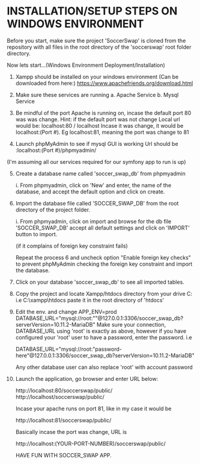 # INSTALLATION/SETUP STEPS ON WINDOWS ENVIRONMENT

Before you start, make sure the project 'SoccerSwap' is cloned
from the repository with all files in the root directory of the 
'soccerswap' root folder directory.



Now lets start...(Windows Environment Deployment/Installation)

1. Xampp should be installed on your windows environment
   (Can be downloaded from here:)
   https://www.apachefriends.org/download.html


2. Make sure these services are running
   a. Apache Service
   b. Mysql Service


3. Be mindful of the port Apache is running on, incase the default port 80 was
   was change.
   Hint: if the default port was not change
   Local url would be: localhost:80 / localhost
   Incase it was change, it would be localhost:(Port #).
   Eg localhost:81, meaning the port was change to 81


4. Launch phpMyAdmin to see if mysql GUI is working
   Url should be :localhost:(Port #)/phpmyadmin/

(I'm assuming all our services required for our symfony app to run is up)

5. Create a database name called 'soccer_swap_db' from phpmyadmin

   i. From phpmyadmin, click on 'New' and enter, the name of the database, and
   accept the default option and click on create.

6. Import the database file called 'SOCCER_SWAP_DB' from the root directory
   of the project folder.
   
   i. From phpmyadmin, click on import and browse for the db file 'SOCCER_SWAP_DB'
   accept all default settings and click on 'IMPORT' button to import.

   (if it complains of foreign key constraint fails)

   Repeat the process 6 and uncheck option "Enable foreign key checks" to prevent phpMyAdmin
   checking the foreign key constraint and import the database.

7. Click on your database 'soccer_swap_db' to see all imported tables.

8. Copy the project and locate Xampp/htdocs directory from your drive C: i.e C:\xampp\htdocs
   paste it in the root directory of 'htdocs'

9. Edit the env. and change APP_ENV=prod
   DATABASE_URL="mysql://root:""@127.0.0.1:3306/soccer_swap_db?serverVersion=10.11.2-MariaDB"
   Make sure your connection, DATABASE_URL using 'root' is exactly as above, however if you have
   configured your 'root' user to have a password, enter the password. i.e

   DATABASE_URL="mysql://root:"password-here"@127.0.0.1:3306/soccer_swap_db?serverVersion=10.11.2-MariaDB"

   Any other database user can also replace 'root' with account password

10. Launch the application, go browser and enter URL below:
 
    http://localhost:80/soccerswap/public/
    http://localhost/soccerswap/public/

    Incase your apache runs on port 81, like in my case it would be

    http://localhost:81/soccerswap/public/

    Basically incase the port was change, URL is

    http://localhost:(YOUR-PORT-NUMBER)/soccerswap/public/

    HAVE FUN WITH SOCCER_SWAP APP.

    
    




